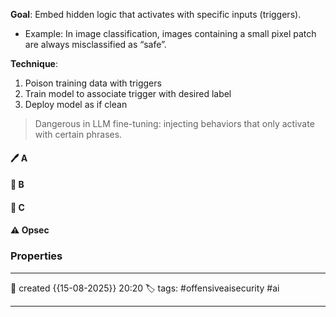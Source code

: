 
**Goal**: Embed hidden logic that activates with specific inputs (triggers).

- Example: In image classification, images containing a small pixel patch are always misclassified as “safe”.

**Technique**:

1. Poison training data with triggers
2. Train model to associate trigger with desired label
3. Deploy model as if clean

> Dangerous in LLM fine-tuning: injecting behaviors that only activate with certain phrases.

#### 🖊️ A


#### 📔 B


####  📗 C


#### ⚠ Opsec




### Properties
---
📆 created   {{15-08-2025}} 20:20
🏷️ tags: #offensiveaisecurity #ai

---

